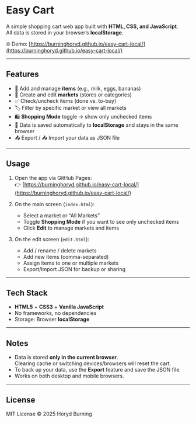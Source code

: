 # Easy Cart

A simple shopping cart web app built with **HTML, CSS, and JavaScript**.  
All data is stored in your browser’s **localStorage**.  

🌐 Demo: [https://burninghoryd.github.io/easy-cart-local/](https://burninghoryd.github.io/easy-cart-local/)

---

## Features

- 🛒 Add and manage **items** (e.g., milk, eggs, bananas)  
- 🏬 Create and edit **markets** (stores or categories)  
- ✅ Check/uncheck items (done vs. to-buy)  
- 🏷️ Filter by specific market or view all markets  
- 🛍️ **Shopping Mode** toggle → show only unchecked items  
- 💾 Data is saved automatically to **localStorage** and stays in the same browser  
- 📤 Export / 📥 Import your data as JSON file  

---

## Usage

1. Open the app via GitHub Pages:  
   👉 [https://burninghoryd.github.io/easy-cart-local/](https://burninghoryd.github.io/easy-cart-local/)

2. On the main screen (`index.html`):
   - Select a market or “All Markets”
   - Toggle **Shopping Mode** if you want to see only unchecked items
   - Click **Edit** to manage markets and items

3. On the edit screen (`edit.html`):
   - Add / rename / delete markets
   - Add new items (comma-separated)
   - Assign items to one or multiple markets
   - Export/Import JSON for backup or sharing

---

## Tech Stack

- **HTML5** + **CSS3** + **Vanilla JavaScript**
- No frameworks, no dependencies
- Storage: Browser **localStorage**

---

## Notes

- Data is stored **only in the current browser**.  
  Clearing cache or switching devices/browsers will reset the cart.  
- To back up your data, use the **Export** feature and save the JSON file.  
- Works on both desktop and mobile browsers.  

---

## License

MIT License © 2025 Horyd Burning
